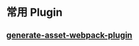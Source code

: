 # 常用 Plugin

## [generate-asset-webpack-plugin](https://www.npmjs.com/package/generate-asset-webpack-plugin)
